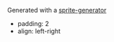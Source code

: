 Generated with a [sprite-generator](https://www.toptal.com/developers/css/sprite-generator)

* padding: 2
* align: left-right
